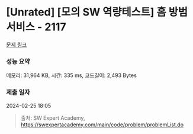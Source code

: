 # [Unrated] [모의 SW 역량테스트] 홈 방범 서비스 - 2117 

[문제 링크](https://swexpertacademy.com/main/code/problem/problemDetail.do?contestProbId=AV5V61LqAf8DFAWu) 

### 성능 요약

메모리: 31,964 KB, 시간: 335 ms, 코드길이: 2,493 Bytes

### 제출 일자

2024-02-25 18:05



> 출처: SW Expert Academy, https://swexpertacademy.com/main/code/problem/problemList.do